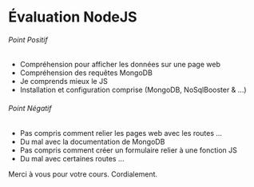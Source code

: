 # Évaluation NodeJS

###### Point Positif

- Compréhension pour afficher les données sur une page web
- Compréhension des requêtes MongoDB
- Je comprends mieux le JS
- Installation et configuration comprise (MongoDB, NoSqlBooster & ...)

###### Point Négatif

- Pas compris comment relier les pages web avec les routes ...
- Du mal avec la documentation de MongoDB
- Pas compris comment créer un formulaire relier à une fonction JS
- Du mal avec certaines routes ...

Merci à vous pour votre cours.
Cordialement.
